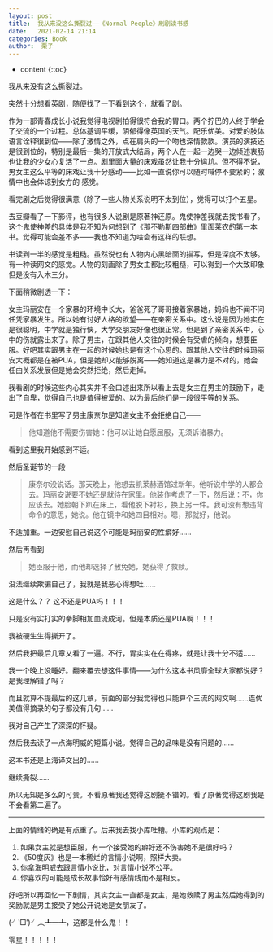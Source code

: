 ```yaml
---
layout: post
title:  我从来没这么撕裂过——《Normal People》刷剧读书感
date:   2021-02-14 21:14
categories: Book
author:  栗子
---
```


* content
{:toc}

我从来没有这么撕裂过。

突然十分想看英剧，随便找了一下看到这个，就看了剧。






作为一部青春成长小说我觉得电视剧拍得很符合我的胃口。两个拧巴的人终于学会了交流的一个过程。总体基调平缓，阴郁得像英国的天气。配乐优美。对爱的肢体语言诠释很到位——除了激情之外，点在肩头的一个吻也深情款款。演员的演技还是很到位的，特别是最后一集的开放式大结局，两个人在一起一边哭一边倾述衷肠也让我的少女心复活了一点。剧里面大量的床戏虽然让我十分尴尬。但不得不说，男女主这么平等的床戏让我十分感动——比如一直说你可以随时喊停不要紧的；激情中也会体谅到女方的 感觉。

看完剧之后觉得很满意（除了一些人物关系说明不太到位），觉得可以打个五星。

去豆瓣看了一下影评，也有很多人说剧是原著神还原。鬼使神差我就去找书看了。这个鬼使神差的具体是我不知为何想到了《那不勒斯四部曲》里面莱农的第一本书。觉得可能会差不多——我也不知道为啥会有这样的联想。

书读到一半的感觉是粗糙。虽然说也有人物内心黑暗面的描写，但是深度不太够。有一种读网文的感觉。人物的刻画除了男女主都比较粗糙，可以得到一个大致印象但是没有入木三分。

下面稍微剧透一下：

女主玛丽安在一个家暴的环境中长大，爸爸死了哥哥接着家暴她，妈妈也不闻不问任凭家暴发生。所以她有讨好人格的欲望——在亲密关系中。这么说是因为她实在是很聪明，中学就是独行侠，大学交朋友好像也很正常。但是到了亲密关系中，心中的伤就露出来了。除了男主，在跟其他人交往的时候会有受虐的倾向，想要臣服。好吧其实跟男主在一起的时候她也是有这个心思的。跟其他人交往的时候玛丽安大概都是在被PUA，但是她却又能够脱离——她知道这是暴力是不对的，她会任由关系发展但是她会突然拒绝，然后走掉。

我看剧的时候这些内心其实并不会口述出来所以看上去是女主在男主的鼓励下，走出了自卑，觉得自己也是值得被爱的。以为最后他们是一段很平等的关系。

可是作者在书里写了男主康奈尔是知道女主不会拒绝自己——
> 他知道他不需要伤害她：他可以让她自愿屈服，无须诉诸暴力。

看到这里我开始感到不适。

然后圣诞节的一段

> 康奈尔没说话。那天晚上，他想去凯莱赫酒馆过新年。他听说中学的人都会去。玛丽安说要不她还是就待在家里。他装作考虑了一下，然后说：不，你应该去。她脸朝下趴在床上，看他脱下衬衫，换上另一件。我可没有想违背命令的意思，她说。他在镜中和她四目相对。嗯，那就好，他说。

不适加重。一边安慰自己说这个可能是玛丽安的性癖好……

然后再看到

> 她臣服于他，而他却选择了赦免她，她获得了救赎。

没法继续欺骗自己了，我就是我恶心得想吐……

这是什么？？ 这不还是PUA吗！！！

只是没有实打实的拳脚相加血流成河。但是本质还是PUA啊！！！

我被硬生生得撕开了。

然后我把最后几章又看了一遍。不行，胃实实在在得疼，就是让我十分不适……

我一个晚上没睡好。翻来覆去想这件事情——为什么这本书风靡全球大家都说好？是我理解错了吗？

而且就算不提最后的这几章，前面的部分我觉得也只能算个三流的网文啊……连优美值得摘录的句子都没有几句……

我对自己产生了深深的怀疑。

然后我去读了一点海明威的短篇小说。觉得自己的品味是没有问题的……

这本书还是上海译文出的……

继续撕裂……

所以无知是多么的可贵。不看原著我还觉得这剧挺不错的。看了原著觉得这剧我是不会看第二遍了。


---------
上面的情绪的确是有点重了。后来我去找小库吐槽。小库的观点是：
1. 如果女主就是想臣服，有一个接受她的癖好还不伤害她不是很好吗？
2. 《50度灰》也是一本稀烂的言情小说啊，照样大卖。
3. 你拿海明威去跟言情小说比，对言情小说不公平。
4. 你喜欢的可能是成长故事恰好有感情线而不是相反。

好吧所以再回忆一下剧情，其实女主一直都是女主，是她救赎了男主然后她得到的奖励就是男主接受了她公开说她是女朋友了。

(╯‵□′)╯︵┻━┻，这都是什么鬼！！

零星！！！！！

